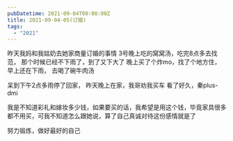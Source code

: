```yaml
---
pubDatetime: 2021-09-04T00:00:00Z
title: 2021-09-04-05(订婚)
tags:
  - "2021"
---
```


昨天我妈和我姑奶去她家商量订婚的事情
3号晚上吃的窝窝汤，吃完8点多去找范， 那个时候已经不下雨了，到了又下大了
晚上买了个炸mo，找了个地方住， 早上还在下雨， 去喝了碗牛肉汤

呆到下午2点多雨停了回家， 昨天晚上在家，我哥劝我买车
看了好久，秦plus-dmi

我是不知道彩礼和嫁妆多少钱，如果要买的话，我希望是用这个钱，毕竟家具很多都不用买，可我不知道怎么跟她说，算了自己真诚对待这份感情就是了

努力锻炼，做好最好的自己

